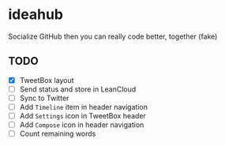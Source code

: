 # ideahub

Socialize GitHub then you can really code better, together (fake) 

## TODO

- [x] TweetBox layout
- [ ] Send status and store in LeanCloud
- [ ] Sync to Twitter
- [ ] Add `Timeline` item in header navigation
- [ ] Add `Settings` icon in TweetBox header
- [ ] Add `Compose` icon in header navigation
- [ ] Count remaining words 